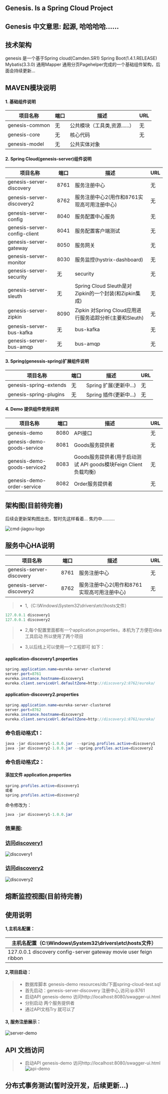 ## Genesis. Is a Spring Cloud Project

Genesis 中文意思: 起源, 哈哈哈哈......
------
## 技术架构
genesis 是一个基于Spring cloud(Camden.SR1) Spring Boot(1.4.1.RELEASE) Mybatis(3.3.0) 通用Mapper 通用分页Pagehelper完成的一个基础组件架构，后面会持续更新...
## MAVEN模块说明
#### 1. 基础组件说明
| 项目名称                                     | 端口   | 描述                     | URL             |
| ---------------------------------------- | ---- | ---------------------- | --------------- |
| genesis-common                | 无 | 公共模块（工具类,资源......）            | 无            |
| genesis-core               | 无 | 核心代码               | 无            |
| genesis-model               | 无 | 公共实体对象      
#### 2. Spring Cloud(genesis-server)组件说明
| 项目名称                                     | 端口   | 描述                     | URL             |
| ---------------------------------------- | ---- | ---------------------- | --------------- |
| genesis-server-discovery               | 8761 | 服务注册中心            | 无            |
| genesis-server-discovery2              | 8762 | 服务注册中心2(用作和8761实现高可用注册中心)            | 无            |
| genesis-server-config               | 8040 | 服务配置中心服务          | 无            |
| genesis-server-config-client               | 8041 | 服务配置客户端测试            | 无            |
| genesis-server-gateway               | 8050 | 服务网关    | 无            |
| genesis-server-monitor               | 8030 | 服务监控(hystrix-dashboard)    | 无            |
| genesis-server-security               | 无 | security    | 无            | 
| genesis-server-sleuth               | 无 | Spring Cloud Sleuth是对Zipkin的一个封装(和Zipkin集成)    | 无            |
| genesis-server-zipkin               | 8090 |Zipkin 对Spring Cloud应用进行服务追踪分析(主要和Sleuth)    | 无            |
| genesis-server-bus-kafka               | 无 |bus-kafka    | 无            |
| genesis-server-bus-amqp                | 无 |bus-amqp    | 无            |
#### 3. Spring(genessis-spring)扩展组件说明
| 项目名称                                     | 端口   | 描述                     | URL             |
| ---------------------------------------- | ---- | ---------------------- | --------------- |
| genesis-spring-extends                | 无 | Spring 扩展(更新中...)            | 无            |
| genesis-spring-plugins              | 无 | Spring 插件(更新中...)               | 无            |
#### 4. Demo 提供组件使用说明
| 项目名称                                     | 端口   | 描述                     | URL             |
| ---------------------------------------- | ---- | ---------------------- | --------------- |
| genesis-demo                | 8080 | API接口            | 无            |
| genesis-demo-goods-service              | 8081 | Goods服务提供者              | 无            |
| genesis-demo-goods-service2              | 8083 | Goods服务提供者(用于启动测试 API goods模块Feign Client负载均衡)              | 无            |
| genesis-demo-order-service              | 8082 | Order服务提供者              | 无            |

## 架构图(目前待完善)

后续会更新架构图出去，暂时先这样看着... 焦灼中..........

![cmd-jiagou-logo](http://p1.bpimg.com/1949/f9a78370806c7786.png)


## 服务中心HA说明
| 项目名称                                     | 端口   | 描述                     | URL             |
| ---------------------------------------- | ---- | ---------------------- | --------------- |
| genesis-server-discovery               | 8761 | 服务注册中心            | 无            |
| genesis-server-discovery2              | 8762 | 服务注册中心2(用作和8761实现高可用注册中心)            | 无            |

> * 1,（C:\Windows\System32\drivers\etc\hosts文件）
```java
127.0.0.1 discovery1
127.0.0.1 discovery2
```
	

> * 2,每个配置里面都有一个application.properties，本机为了方便在idea工具启动  所以使用了两个项目

> * 3,以后线上可以使用一个工程即可 如下：



#### application-discovery1.properties
```java
spring.application.name=eureka-server-clustered
server.port=8761
eureka.instance.hostname=discovery1
eureka.client.serviceUrl.defaultZone=http://discovery2:8762/eureka/
```

#### application-discovery2.properties
```java
spring.application.name=eureka-server-clustered
server.port=8762
eureka.instance.hostname=discovery2
eureka.client.serviceUrl.defaultZone=http://discovery1:8761/eureka/
```
### 命令启动格式1：
```java
java -jar discovery1-1.0.0.jar  --spring.profiles.active=discovery1
java -jar discovery2-1.0.0.jar --spring.profiles.active=discovery2
```
### 命令启动格式2：

#### 添加文件 application.properties
```java
spring.profiles.active=discovery1
或者
spring.profiles.active=discovery2
```
命令修改为：
```java
java -jar discovery1-1.0.0.jar
```
	
### 效果图:

### [访问discovery1](http://discovery1:8761)
![discovery1](http://p1.bqimg.com/1949/742e4ba190751504.png)
### [访问discovery2](http://discovery2:8762)
![discovery2](http://p1.bqimg.com/1949/4a6ce06d3452ae63.png)
	

## 熔断监控视图(目前待完善)

## 使用说明
#### 1,主机名配置：
| 主机名配置（C:\Windows\System32\drivers\etc\hosts文件） |
| ---------------------------------------- |
| 127.0.0.1 discovery config-server gateway movie user feign ribbon |


#### 2,项目启动：
> * 数据库脚本 genesis-demo resources/db/下面spring-cloud-test.sql
> * 首先启动：genesis-server-discovery 注册中心,访问:ip:8761
> * 启动API genesis-demo 访问http://localhost:8080/swagger-ui.html
> * 分别启动 两个服务提供者
> * 通过API文档Try 就可以了

#### 3, 服务注册展示：
![server-demo](http://p1.bqimg.com/1949/cbb9020eee0a8c69.png)


## API 文档访问
> * 启动API genesis-demo 访问http://localhost:8080/swagger-ui.html
![api-demo](http://p1.bqimg.com/1949/6721d590be673013.png)

## 分布式事务测试(暂时没开发，后续更新...)

